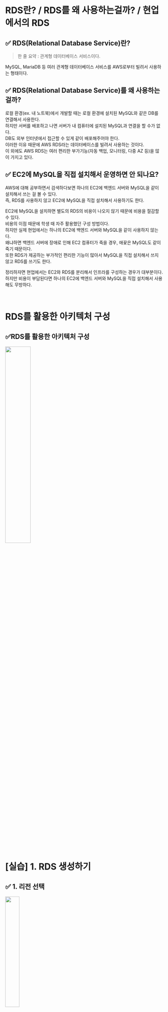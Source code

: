 # RDS란? / RDS를 왜 사용하는걸까? / 현업에서의 RDS
## ✅ RDS(Relational Database Service)란? 
> 한 줄 요약 : 관계형 데이터베이스 서비스이다.

MySQL, MariaDB 등 여러 관계형 데이터베이스 서비스를 AWS로부터 빌려서 사용하는 형태이다. 

## ✅ RDS(Relational Database Service)를 왜 사용하는 걸까? 
로컬 환경(ex. 내 노트북)에서 개발할 때는 로컬 환경에 설치된 MySQL와 같은 DB를 연결해서 사용한다.<br> 
하지만 서버를 배포하고 나면 서버가 내 컴퓨터에 설치된 MySQL과 연결을 할 수가 없다.<br> 
DB도 외부 인터넷에서 접근할 수 있게 같이 배포해주어야 한다.<br>
이러한 이유 때문에 AWS RDS라는 데이터베이스를 빌려서 사용하는 것이다.<br> 
이 외에도 AWS RDS는 여러 편리한 부가기능(자동 백업, 모니터링, 다중 AZ 등)을 많이 가지고 있다.

## ✅ EC2에 MySQL을 직접 설치해서 운영하면 안 되나요? 
AWS에 대해 공부하면서 검색하다보면 하나의 EC2에 백엔드 서버와 MySQL을 같이 설치해서 쓰는 걸 볼 수 있다.<br> 
즉, RDS를 사용하지 않고 EC2에 MySQL을 직접 설치해서 사용하기도 한다.

EC2에 MySQL을 설치하면 별도의 RDS의 비용이 나오지 않기 때문에 비용을 절감할 수 있다.<br> 
비용의 이점 때문에 학생 때 자주 활용했던 구성 방법이다.<br> 
하지만 실제 현업에서는 하나의 EC2에 백엔드 서버와 MySQL을 같이 사용하지 않는다.<br> 
왜냐하면 백엔드 서버에 장애로 인해 EC2 컴퓨터가 죽을 경우, 애꿎은 MySQL도 같이 죽기 때문이다.<br> 
또한 RDS가 제공하는 부가적인 편리한 기능이 많아서 MySQL을 직접 설치해서 쓰지 않고 RDS를 쓰기도 한다.

정리하자면 현업에서는 EC2와 RDS를 분리해서 인프라를 구성하는 경우가 대부분이다.<br> 
하지만 비용이 부담된다면 하나의 EC2에 백엔드 서버와 MySQL을 직접 설치해서 사용해도 무방하다. 

<br>

# RDS를 활용한 아키텍처 구성
## ✅RDS를 활용한 아키텍처 구성
<img src="https://github.com/hyewon218/kim-jpa2/assets/126750615/03a6e86f-6ca8-4911-b97e-f17dd524939b" width="40%"/><br>

<br>

# [실습] 1. RDS 생성하기
## ✅ 1. 리전 선택
<img src="https://github.com/hyewon218/kim-jpa2/assets/126750615/c9de88d9-137b-4c1f-9e87-8b33631fe738" width="30%"/><br>

## ✅ 2. 데이터베이스 종류 선택
<img src="https://github.com/hyewon218/kim-jpa2/assets/126750615/6e1b08c6-b972-452a-9e5a-ca927d2000bf" width="60%"/><br>

## ✅ 3. 템플릿 선택
<img src="https://github.com/hyewon218/kim-jpa2/assets/126750615/1d00bcf7-855c-4717-92ca-54c121b63305" width="40%"/><br>
프리 티어를 선택하면 된다.
여기서 많이들 오해하는 게 프리 티어는 학습할 때나 테스트할 때만 쓰는 안 좋은 사양의 컴퓨터라고 생각한다.<br> 
하지만 실제 서비스에서 활용해도 될 정도로 나름 괜찮은 사양이다. <br> 
하루 방문자 수가 2,000명 정도였던 서비스를 운영했었는데 문제 없이 잘 돌아갔다. 성능에 문제가 직접적으로 생기기 전까지는 너무 걱정하지 말자. 

## ✅ 4. 설정
<img src="https://github.com/hyewon218/kim-jpa2/assets/126750615/24263bd7-b750-43fd-a8d6-2286899e1212" width="60%"/><br>
- 마스터 사용자 이름과 마스터 암호는 데이터베이스에 접근하기 위한 아이디와 비밀번호와 같은 값이다. 따라서 마스터 사용자 이름과 마스터 암호는 따로 적어두자.

## ✅ 5. 인스턴스 구성, 스토리지
(기본값으로 그대로 두자.)

## ✅ 6. 연결
<img src="https://github.com/hyewon218/kim-jpa2/assets/126750615/63eb2d8f-b702-4fd3-b251-277b6e647be8" width="60%"/><br>
나중에 보안에 조금 더 신경써서 구성하고 싶을 때는 퍼블릭 액세스를 아니오로 체크하고 RDS를 만들 때도 있다.<br> 
하지만 입문할 때는 불편하기 때문에 퍼블릭 액세스를 예로 두고 많이 사용한다. 

이렇게 설정하면 보안적으로 치명적인 위험이 있지 않을까 걱정하는 분들이 있다. 생각보다 그렇진 않다.<br> 
그러니 안심하고 퍼블릭 액세스를 예로 체크하고 RDS를 만들어서 연습하자.

## ✅ 7. 데이터베이스 인증, 모니터링
(기본값으로 그대로 두자.)

## ✅ 8. 비용
프리 티어일 경우 아래에서 책정된 금액 정도의 비용이 나올 일은 없으니 걱정하지 말자.<br>
(아주 약간의 비용은 나올 수 있다.)<br>
<img src="https://github.com/hyewon218/kim-jpa2/assets/126750615/52d21b32-610c-4b9a-8a06-0cc7c97db739" width="60%"/><br>

<br>

<img src="https://github.com/hyewon218/kim-jpa2/assets/126750615/ec41871c-5961-4227-9bb3-6228af70381f" width="60%"/><br>
<img src="https://github.com/hyewon218/kim-jpa2/assets/126750615/a75ee80a-da68-4af9-8113-f74f7c16e912" width="60%"/><br>


